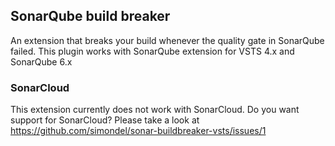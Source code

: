 ## SonarQube build breaker
An extension that breaks your build whenever the quality gate in SonarQube failed. This plugin works with SonarQube extension for VSTS 4.x and SonarQube 6.x

### SonarCloud
This extension currently does not work with SonarCloud. Do you want support for SonarCloud? Please take a look at https://github.com/simondel/sonar-buildbreaker-vsts/issues/1